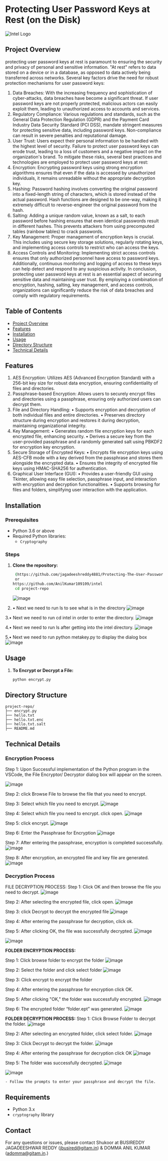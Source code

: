 # **Protecting User Password Keys at Rest (on the Disk)**

![Intel Logo](https://logodownload.org/wp-content/uploads/2014/04/intel-logo-5-1.png)

## **Project Overview**


protecting user password keys at rest is paramount to ensuring the security and privacy of personal and sensitive information. "At rest" refers to data stored on a device or in a database, as opposed to data  actively being transferred across networks.
Several key factors drive the need for robust protection mechanisms for user password keys:
1.	Data Breaches: With the increasing frequency and sophistication of cyber-attacks, data breaches have become a significant threat. If user password keys are not properly protected, malicious actors can easily exploit them, leading to unauthorized access to accounts and services.
2.	Regulatory Compliance: Various regulations and standards, such as the General Data Protection Regulation (GDPR) and the Payment Card Industry Data Security Standard (PCI DSS), mandate stringent measures for protecting sensitive data, including password keys. Non-compliance can result in severe penalties and reputational damage.
3.	User Trust: Users expect their personal information to be handled with the highest level of security. Failure to protect user password keys can erode trust, leading to a loss of customers and a negative impact on the organization's brand.
To mitigate these risks, several best practices and technologies are employed to protect user password keys at rest:
1.	Encryption: Encrypting password keys using strong encryption algorithms ensures that even if the data is accessed by unauthorized individuals, it remains unreadable without the appropriate decryption key.
2.	Hashing: Password hashing involves converting the original password into a fixed-length string of characters, which is stored instead of the actual password. Hash functions are designed to be one-way, making it extremely difficult to reverse-engineer the original password from the hash.
3.	Salting: Adding a unique random value, known as a salt, to each password before hashing ensures that even identical passwords result in different hashes. This prevents attackers from using precomputed tables (rainbow tables) to crack passwords.
4.	Key Management: Proper management of encryption keys is crucial. This includes using secure key storage solutions, regularly rotating keys, and implementing access controls to restrict who can access the keys.
5.	Access Controls and Monitoring: Implementing strict access controls ensures that only authorized personnel have access to password keys. Additionally, continuous monitoring and logging of access to these keys can help detect and respond to any suspicious activity.
In conclusion, protecting user password keys at rest is an essential aspect of securing sensitive data and maintaining user trust. By employing a combination of encryption, hashing, salting, key management, and access controls, organizations can significantly reduce the risk of data breaches and comply with regulatory requirements.


## **Table of Contents**

- [Project Overview](#project-overview)
- [Features](#features)
- [Installation](#installation)
- [Usage](#usage)
- [Directory Structure](#directory-structure)
- [Technical Details](#technical-details)

## **Features**

1. AES Encryption: Utilizes AES (Advanced Encryption Standard) with a 256-bit key size for robust data encryption, ensuring confidentiality of files and directories.
2. Passphrase-based Encryption: Allows users to securely encrypt files and directories using a passphrase, ensuring only authorized users can decrypt them.
3. File and Directory Handling:
•	Supports encryption and decryption of both individual files and entire directories.
•	Preserves directory structure during encryption and restores it during decryption, maintaining organizational integrity.
4. Key Management:
•	Generates random file encryption keys for each encrypted file, enhancing security.
•	Derives a secure key from the user-provided passphrase and a randomly generated salt using PBKDF2 for encryption key encryption.
5. Secure Storage of Encrypted Keys:
•	Encrypts file encryption keys using AES-CFB mode with a key derived from the passphrase and stores them alongside the encrypted data.
•	Ensures the integrity of encrypted file keys using HMAC-SHA256 for authentication.
6. Graphical User Interface (GUI):
•	Provides a user-friendly GUI using Tkinter, allowing easy file selection, passphrase input, and interaction with encryption and decryption functionalities.
•	Supports browsing for files and folders, simplifying user interaction with the application.


## **Installation**

### **Prerequisites**

- Python 3.6 or above
- Required Python libraries:
  - `Cryptography`


### **Steps**

1. **Clone the repository:**

   ```bash
    (https://github.com/jagadeeshreddy4881/Protecting-The-User-Passwords-At-Rest.git
    or
   https://github.com/AnilKumar109109/intel
    cd project-repo
    ```

    ![image](https://github.com/user-attachments/assets/def8dabe-907d-408e-b07f-b40b8c168de0)
    

2. •	Next we need to run ls to see what is in the directory
![image](https://github.com/user-attachments/assets/d70fc59a-eeba-4f7d-95cb-4ae226855964)

3.•	Next we need to run cd intel in order to enter the directory.
![image](https://github.com/user-attachments/assets/d9e426e3-af87-4f10-95a8-811efa30f8fe)

4.•	Next we need to run ls after getting into the intel directory.
![image](https://github.com/user-attachments/assets/d629bd71-b8d6-48e6-8140-97d5162b284c)

5.•	Next we need to run python metakey.py to display the dialog box
![image](https://github.com/user-attachments/assets/d3acb252-d673-4235-b056-14558457d793)


## **Usage**

1. **To Encrypt or Decrypt a File:**

    ```bash
    python encrypt.py
    ```

## **Directory Structure**

```plaintext
project-repo/
├── encrypt.py
├── hello.txt
├── hello.txt.enc
├── hello.txt.salt
├── README.md
```

## Technical Details

### Encryption Process

Step 1: Upon Successful implementation of the Python program in the VSCode, the File Encryptor/ Decryptor  dialog box will appear on the screen.

![image](https://github.com/user-attachments/assets/ab64cc1a-db84-444a-b811-fafa0fa400e9)

Step 2: click Browse File to browse the file that you need to encrypt.

Step 3: Select which file you need to encrypt.
![image](https://github.com/user-attachments/assets/07bb56a7-a8ee-489a-a269-b559b6c6b20b)

Step 4: Select which file you need to encrypt. click open.
![image](https://github.com/user-attachments/assets/a8bb0276-ee6d-48a2-9860-a00a86892b33)

Step 5: click encrypt.
![image](https://github.com/user-attachments/assets/655a9ce7-a472-46f2-a1c4-6ba6f10c428b)

Step 6: Enter the Passphrase for Encryption
![image](https://github.com/user-attachments/assets/2e44cf3a-51e3-48d2-87f2-81e579ad102a)

Step 7: After entering the passphrase, encryption is completed successfully.
![image](https://github.com/user-attachments/assets/0dfa2562-6a07-41ff-80dd-b90d875112a8)

Step 8: After encryption, an encrypted file and key file are generated.
![image](https://github.com/user-attachments/assets/37143507-ae67-4fba-8021-8115c254f9f1)



### Decryption Process

FILE DECRYPTION PROCESS:
Step 1: Click OK and then browse the file you need to decrypt.
![image](https://github.com/user-attachments/assets/1f2a61b9-2bd1-4b2d-ab54-2a5fc3997706)

Step 2: After selecting the encrypted file, click open.
![image](https://github.com/user-attachments/assets/f8c47752-3966-4ed8-b2dd-69fca199a9ac)

Step 3: click Decrypt to decrypt the encrypted file
![image](https://github.com/user-attachments/assets/201f2d72-2e5a-4ec0-81bc-dbe930215c56)

Step 4: After entering the passphrase for decryption, click ok.

Step 5: After clicking OK, the file was successfully decrypted.
![image](https://github.com/user-attachments/assets/2e3f3c99-4b51-4b9b-a5e5-16c328f5583c)

![image](https://github.com/user-attachments/assets/32eccfe3-fa8f-4502-b9de-612a76ba69e5)

**FOLDER ENCRYPTION PROCESS:**

Step 1: Click browse folder to encrypt the folder 
![image](https://github.com/user-attachments/assets/aca83fa4-5cf8-49dd-8948-7fe617b08b2d)

Step 2: Select the folder  and click select folder
![image](https://github.com/user-attachments/assets/e2a009c3-03ed-4980-9fec-0f78ce52bde1)

Step 3: Click encrypt to encrypt the folder

Step 4: After entering the passphrase for encryption click OK.

Step 5: After clicking "OK," the folder was successfully
encrypted.
![image](https://github.com/user-attachments/assets/3df83227-508a-40ba-8087-48d83ebabd49)

Step 6: The encrypted folder “folder.ept” was generated.
![image](https://github.com/user-attachments/assets/db85bd8d-a87a-465b-81dd-a55c0243fe7f)

 


**FOLDER DECRYPTION PROCESS:**
Step 1: Click Browse Folder to decrypt the folder.
![image](https://github.com/user-attachments/assets/b0c9abf8-1543-4301-917d-08462a652a68)

Step 2: After selecting an encrypted folder, click select folder.
![image](https://github.com/user-attachments/assets/747b6fe9-ad97-48b7-9dd6-5e1eaffb8656)

 Step 3: Click Decrypt to decrypt the folder.
 ![image](https://github.com/user-attachments/assets/91acb89a-b024-4ec4-ab0f-5fbfbdb952a2)
 
Step 4: After entering the passphrase for decryption click OK
![image](https://github.com/user-attachments/assets/697c424a-bee1-4511-9b0e-68195d0cbba4)

Step 5: The folder was successfully decrypted.
 ![image](https://github.com/user-attachments/assets/77f88c6a-fd8f-4eb8-a27a-ac8f9febbf68)
 
![image](https://github.com/user-attachments/assets/9fdd9e11-0e83-4646-beaf-1d97a92cb529)



 

      
    - Follow the prompts to enter your passphrase and decrypt the file.

## Requirements
- Python 3.x
- `cryptography` library

## Contact
For any questions or issues, please contact Shukoor at 
BUSIREDDY JAGADEESHWAR REDDY (jbusired@gitam.in) 
& 
DOMMA ANIL KUMAR (adomma@gitam.in.)

